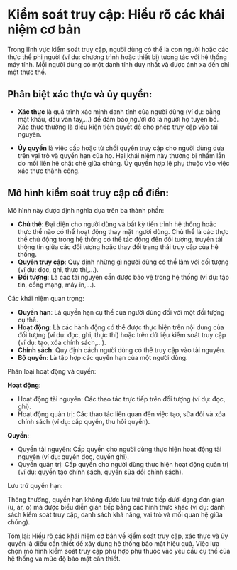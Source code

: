 # Kiểm soát truy cập: Hiểu rõ các khái niệm cơ bản

Trong lĩnh vực kiểm soát truy cập, người dùng có thể là con người hoặc các thực thể phi người (ví dụ: chương trình hoặc thiết bị) tương tác với hệ thống máy tính. Mỗi người dùng có một danh tính duy nhất và được ánh xạ đến chỉ một thực thể.

## Phân biệt xác thực và ủy quyền:

- **Xác thực** là quá trình xác minh danh tính của người dùng (ví dụ: bằng mật khẩu, dấu vân tay,...) để đảm bảo người đó là người họ tuyên bố. Xác thực thường là điều kiện tiên quyết để cho phép truy cập vào tài nguyên.

- **Ủy quyền** là việc cấp hoặc từ chối quyền truy cập cho người dùng dựa trên vai trò và quyền hạn của họ.
Hai khái niệm này thường bị nhầm lẫn do mối liên hệ chặt chẽ giữa chúng. Ủy quyền hợp lệ phụ thuộc vào việc xác thực thành công.

## Mô hình kiểm soát truy cập cổ điển:

Mô hình này được định nghĩa dựa trên ba thành phần:

- **Chủ thể**: Đại diện cho người dùng và bất kỳ tiến trình hệ thống hoặc thực thể nào có thể hoạt động thay mặt người dùng. Chủ thể là các thực thể chủ động trong hệ thống có thể tác động đến đối tượng, truyền tải thông tin giữa các đối tượng hoặc thay đổi trạng thái truy cập của hệ thống.
- **Quyền truy cập**: Quy định những gì người dùng có thể làm với đối tượng (ví dụ: đọc, ghi, thực thi,...).
- **Đối tượng**: Là các tài nguyên cần được bảo vệ trong hệ thống (ví dụ: tập tin, cổng mạng, máy in,...).

Các khái niệm quan trọng:

- **Quyền hạn**: Là quyền hạn cụ thể của người dùng đối với một đối tượng cụ thể.
- **Hoạt động**: Là các hành động có thể được thực hiện trên nội dung của đối tượng (ví dụ: đọc, ghi, thực thi) hoặc trên dữ liệu kiểm soát truy cập (ví dụ: tạo, xóa chính sách,...).
- **Chính sách**: Quy định cách người dùng có thể truy cập vào tài nguyên.
- **Bộ quyền**: Là tập hợp các quyền hạn của một người dùng.

Phân loại hoạt động và quyền:

**Hoạt động**:
- Hoạt động tài nguyên: Các thao tác trực tiếp trên đối tượng (ví dụ: đọc, ghi).
- Hoạt động quản trị: Các thao tác liên quan đến việc tạo, sửa đổi và xóa chính sách (ví dụ: cấp quyền, thu hồi quyền).

**Quyền**:
- Quyền tài nguyên: Cấp quyền cho người dùng thực hiện hoạt động tài nguyên (ví dụ: quyền đọc, quyền ghi).
- Quyền quản trị: Cấp quyền cho người dùng thực hiện hoạt động quản trị (ví dụ: quyền tạo chính sách, quyền sửa đổi chính sách).

Lưu trữ quyền hạn:

Thông thường, quyền hạn không được lưu trữ trực tiếp dưới dạng đơn giản (u, ar, o) mà được biểu diễn gián tiếp bằng các hình thức khác (ví dụ: danh sách kiểm soát truy cập, danh sách khả năng, vai trò và mối quan hệ giữa chúng).

Tóm lại:
Hiểu rõ các khái niệm cơ bản về kiểm soát truy cập, xác thực và ủy quyền là điều cần thiết để xây dựng hệ thống bảo mật hiệu quả. Việc lựa chọn mô hình kiểm soát truy cập phù hợp phụ thuộc vào yêu cầu cụ thể của hệ thống và mức độ bảo mật cần thiết.